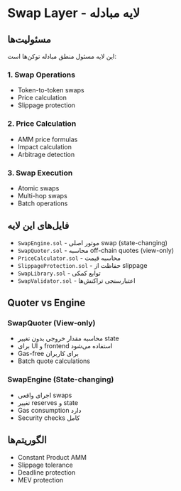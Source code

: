 # Swap Layer - لایه مبادله

## مسئولیت‌ها

این لایه مسئول منطق مبادله توکن‌ها است:

### 1. Swap Operations
- Token-to-token swaps
- Price calculation
- Slippage protection

### 2. Price Calculation
- AMM price formulas
- Impact calculation
- Arbitrage detection

### 3. Swap Execution
- Atomic swaps
- Multi-hop swaps
- Batch operations

## فایل‌های این لایه

- `SwapEngine.sol` - موتور اصلی swap (state-changing)
- `SwapQuoter.sol` - محاسبه off-chain quotes (view-only)
- `PriceCalculator.sol` - محاسبه قیمت
- `SlippageProtection.sol` - حفاظت از slippage
- `SwapLibrary.sol` - توابع کمکی
- `SwapValidator.sol` - اعتبارسنجی تراکنش‌ها

## Quoter vs Engine

### SwapQuoter (View-only)
- محاسبه مقدار خروجی بدون تغییر state
- برای UI و frontend استفاده می‌شود
- Gas-free برای کاربران
- Batch quote calculations

### SwapEngine (State-changing)
- اجرای واقعی swaps
- تغییر reserves و state
- Gas consumption دارد
- Security checks کامل

## الگوریتم‌ها

- Constant Product AMM
- Slippage tolerance
- Deadline protection
- MEV protection 